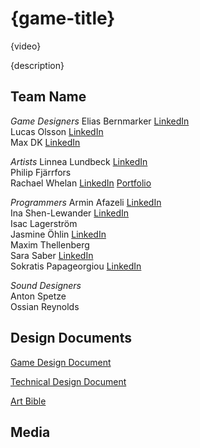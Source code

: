 # {game-title}

{video}

{description}

## Team Name

*Game Designers*
Elias Bernmarker [LinkedIn](https://www.linkedin.com/in/elias-bernmarker-0733a9203/)  
Lucas Olsson [LinkedIn](https://www.linkedin.com/in/lucasolsson/)  
Max DK [LinkedIn](https://www.linkedin.com/in/max-dk-5641b5224/)  

*Artists*
Linnea Lundbeck [LinkedIn](https://www.linkedin.com/in/linnea-lundbeck-844398220/)  
Philip Fjärrfors  
Rachael Whelan [LinkedIn](https://www.linkedin.com/in/rachaelmai/) [Portfolio](https://www.behance.net/rachaelmai)  

*Programmers*
Armin Afazeli [LinkedIn](https://www.linkedin.com/in/arminafazeli/)  
Ina Shen-Lewander [LinkedIn](https://www.linkedin.com/in/inashen-lewander/)   
Isac Lagerström  
Jasmine Öhlin [LinkedIn](https://www.linkedin.com/in/jasmine-%C3%B6hlin-712840209/?originalSubdomain=se)  
Maxim Thellenberg  
Sara Saber [LinkedIn](https://www.linkedin.com/in/sara-saber-6b0804b6/)  
Sokratis Papageorgiou [LinkedIn](https://www.linkedin.com/in/sokratis-papageorgiou-b26b1652/)  

*Sound Designers*  
Anton Spetze  
Ossian Reynolds  


## Design Documents

[Game Design Document](https://docs.google.com/document/d/1VlvQfAAyDRV_5clSv5CXkvC_Gbl9flvN0xNwy1j0iXw/edit?usp=sharing)

[Technical Design Document](https://docs.google.com/document/d/14_kPh5Px-M0-tvk30CJfV00Fr18ghlfXW67qha9tHhY/edit?usp=sharing)

[Art Bible](https://docs.google.com/document/d/1w2hx_DtyuTP9tuc-raHeT1AwZhpjA_SCQVNMO1HiSQc/edit?usp=sharing)

## Media
